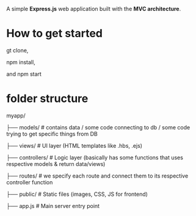 A simple **Express.js** web application built with the **MVC architecture**.

# How to get started

gt clone,

npm install, 

and npm start


# folder structure

myapp/

├── models/ # contains data / some code connecting to db / some code trying to get specific things from DB

├── views/ # UI layer (HTML templates like .hbs, .ejs)

├── controllers/ # Logic layer (basically has some functions that uses respective models & return data/views)

├── routes/ # we specify each route and connect them to its respective controller function

├── public/ # Static files (images, CSS, JS for frontend)

├── app.js # Main server entry point
